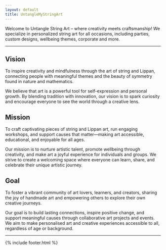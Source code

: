 ```yaml
---
layout: default
title: UntangleMyStringArt
---
```





Welcome to Untangle String Art – where creativity meets craftsmanship! We specialize in personalized string art for all occasions, including parties, custom designs, wellbeing themes, corporate and more.



---

## Vision
To inspire creativity and mindfulness through the art of string and Lippan, connecting people with meaningful themes and the beauty of symmetry found in nature and mathematics.

We believe that art is a powerful tool for self-expression and personal growth. By blending tradition with innovation, our vision is to spark curiosity and encourage everyone to see the world through a creative lens.

<div id="vision-zigzag" class="mission-zigzag"></div>
<script src="/assets/js/vision-gallery.js"></script>

## Mission
To craft captivating pieces of string and Lippan art, run engaging workshops, and support causes that matter—making art accessible, educational, and enjoyable for all ages.

Our mission is to nurture artistic talent, promote wellbeing through creativity, and make art a joyful experience for individuals and groups. We strive to create a welcoming space where everyone can learn, share, and celebrate their unique artistic journey.

<div id="mission-zigzag" class="mission-zigzag"></div>
<script src="/assets/js/mission-gallery.js"></script>

## Goal
To foster a vibrant community of art lovers, learners, and creators, sharing the joy of handmade art and empowering others to explore their own creative journeys.

Our goal is to build lasting connections, inspire positive change, and support meaningful causes through collaborative art projects and events. We aim to make personalised art and creative experiences accessible to all, regardless of age or background.

<div id="goal-zigzag" class="mission-zigzag"></div>
<script src="/assets/js/goal-gallery.js"></script>

---

{% include footer.html %}
